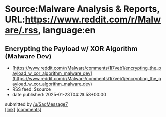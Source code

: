 # Source:Malware Analysis & Reports, URL:https://www.reddit.com/r/Malware/.rss, language:en

## Encrypting the Payload w/ XOR Algorithm (Malware Dev)
 - [https://www.reddit.com/r/Malware/comments/1i7veb1/encrypting_the_payload_w_xor_algorithm_malware_dev](https://www.reddit.com/r/Malware/comments/1i7veb1/encrypting_the_payload_w_xor_algorithm_malware_dev)
 - RSS feed: $source
 - date published: 2025-01-23T04:29:58+00:00

&#32; submitted by &#32; <a href="https://www.reddit.com/user/SadMessage7"> /u/SadMessage7 </a> <br/> <span><a href="https://odysee.com/@cryppie:6/maldev:0">[link]</a></span> &#32; <span><a href="https://www.reddit.com/r/Malware/comments/1i7veb1/encrypting_the_payload_w_xor_algorithm_malware_dev/">[comments]</a></span>

